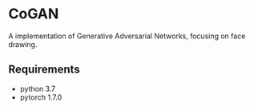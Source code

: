 # CoGAN

A implementation of Generative Adversarial Networks, focusing on face drawing.

## Requirements

- python 3.7
- pytorch 1.7.0
